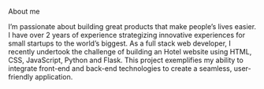About me



I’m passionate about building great products that make people’s lives easier. I have over 2 years of experience strategizing innovative  experiences for small startups to the world’s biggest.
As a full stack web developer, I recently undertook the challenge of building an Hotel website using HTML, CSS, JavaScript, Python and Flask. This project exemplifies my ability to integrate front-end and back-end technologies to create a seamless, user-friendly application.

